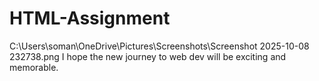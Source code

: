 # HTML-Assignment
C:\Users\soman\OneDrive\Pictures\Screenshots\Screenshot 2025-10-08 232738.png
I hope the new journey to web dev will be exciting and memorable.
